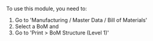 To use this module, you need to:

1.  Go to 'Manufacturing / Master Data / Bill of Materials'
2.  Select a BoM and
3.  Go to 'Print \> BoM Structure (Level 1)'
